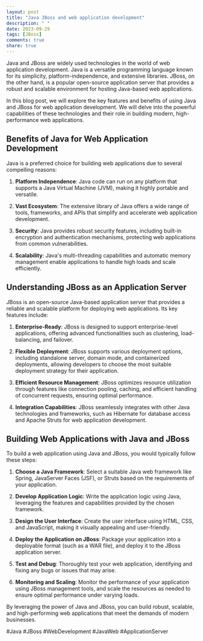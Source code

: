 ```yaml
---
layout: post
title: "Java JBoss and web application development"
description: " "
date: 2023-09-29
tags: [JBoss]
comments: true
share: true
---
```


Java and JBoss are widely used technologies in the world of web application development. Java is a versatile programming language known for its simplicity, platform-independence, and extensive libraries. JBoss, on the other hand, is a popular open-source application server that provides a robust and scalable environment for hosting Java-based web applications.

In this blog post, we will explore the key features and benefits of using Java and JBoss for web application development. We will delve into the powerful capabilities of these technologies and their role in building modern, high-performance web applications.

## Benefits of Java for Web Application Development

Java is a preferred choice for building web applications due to several compelling reasons:

1. **Platform Independence**: Java code can run on any platform that supports a Java Virtual Machine (JVM), making it highly portable and versatile.

2. **Vast Ecosystem**: The extensive library of Java offers a wide range of tools, frameworks, and APIs that simplify and accelerate web application development.

3. **Security**: Java provides robust security features, including built-in encryption and authentication mechanisms, protecting web applications from common vulnerabilities.

4. **Scalability**: Java's multi-threading capabilities and automatic memory management enable applications to handle high loads and scale efficiently.

## Understanding JBoss as an Application Server

JBoss is an open-source Java-based application server that provides a reliable and scalable platform for deploying web applications. Its key features include:

1. **Enterprise-Ready**: JBoss is designed to support enterprise-level applications, offering advanced functionalities such as clustering, load-balancing, and failover.

2. **Flexible Deployment**: JBoss supports various deployment options, including standalone server, domain mode, and containerized deployments, allowing developers to choose the most suitable deployment strategy for their application.

3. **Efficient Resource Management**: JBoss optimizes resource utilization through features like connection pooling, caching, and efficient handling of concurrent requests, ensuring optimal performance.

4. **Integration Capabilities**: JBoss seamlessly integrates with other Java technologies and frameworks, such as Hibernate for database access and Apache Struts for web application development.

## Building Web Applications with Java and JBoss

To build a web application using Java and JBoss, you would typically follow these steps:

1. **Choose a Java Framework**: Select a suitable Java web framework like Spring, JavaServer Faces (JSF), or Struts based on the requirements of your application.

2. **Develop Application Logic**: Write the application logic using Java, leveraging the features and capabilities provided by the chosen framework.

3. **Design the User Interface**: Create the user interface using HTML, CSS, and JavaScript, making it visually appealing and user-friendly.

4. **Deploy the Application on JBoss**: Package your application into a deployable format (such as a WAR file), and deploy it to the JBoss application server.

5. **Test and Debug**: Thoroughly test your web application, identifying and fixing any bugs or issues that may arise.

6. **Monitoring and Scaling**: Monitor the performance of your application using JBoss management tools, and scale the resources as needed to ensure optimal performance under varying loads.

By leveraging the power of Java and JBoss, you can build robust, scalable, and high-performing web applications that meet the demands of modern businesses.

#Java #JBoss #WebDevelopment #JavaWeb #ApplicationServer